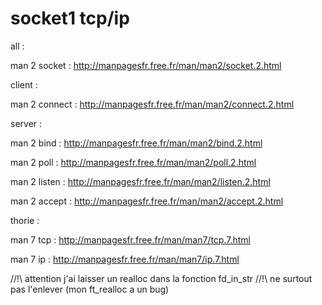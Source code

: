 socket1 tcp/ip
=======

all :

man 2 socket : http://manpagesfr.free.fr/man/man2/socket.2.html

client :

man 2 connect : http://manpagesfr.free.fr/man/man2/connect.2.html

server :

man 2 bind : http://manpagesfr.free.fr/man/man2/bind.2.html

man 2 poll : http://manpagesfr.free.fr/man/man2/poll.2.html

man 2 listen : http://manpagesfr.free.fr/man/man2/listen.2.html

man 2 accept : http://manpagesfr.free.fr/man/man2/accept.2.html

thorie :

man 7 tcp : http://manpagesfr.free.fr/man/man7/tcp.7.html

man 7 ip : http://manpagesfr.free.fr/man/man7/ip.7.html


//!\\ attention j'ai laisser un realloc dans la fonction fd_in_str
//!\\ ne surtout pas l'enlever (mon ft_realloc a un bug)